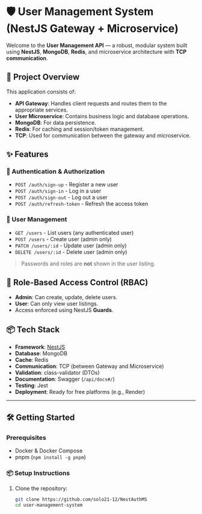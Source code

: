 # 🛡️ User Management System (NestJS Gateway + Microservice)

Welcome to the **User Management API** — a robust, modular system built using **NestJS**, **MongoDB**, **Redis**, and microservice architecture with **TCP communication**.

## 🚀 Project Overview

This application consists of:
- **API Gateway**: Handles client requests and routes them to the appropriate services.
- **User Microservice**: Contains business logic and database operations.
- **MongoDB**: For data persistence.
- **Redis**: For caching and session/token management.
- **TCP**: Used for communication between the gateway and microservice.

## ✨ Features

### 🔐 Authentication & Authorization
- `POST /auth/sign-up` - Register a new user
- `POST /auth/sign-in` - Log in a user
- `POST /auth/sign-out` - Log out a user
- `POST /auth/refresh-token` - Refresh the access token

### 👥 User Management
- `GET /users` - List users (any authenticated user)
- `POST /users` - Create user (admin only)
- `PATCH /users/:id` - Update user (admin only)
- `DELETE /users/:id` - Delete user (admin only)

> Passwords and roles are **not** shown in the user listing.

## 🧠 Role-Based Access Control (RBAC)
- **Admin**: Can create, update, delete users.
- **User**: Can only view user listings.
- Access enforced using NestJS **Guards**.

## 📦 Tech Stack

- **Framework**: [NestJS](https://nestjs.com/)
- **Database**: MongoDB
- **Cache**: Redis
- **Communication**: TCP (between Gateway and Microservice)
- **Validation**: class-validator (DTOs)
- **Documentation**: Swagger (`/api/docs#/`)
- **Testing**: Jest
- **Deployment**: Ready for free platforms (e.g., Render)

---

## 🛠️ Getting Started

### Prerequisites
- Docker & Docker Compose
- pnpm (`npm install -g pnpm`)

### 📦 Setup Instructions

1. Clone the repository:
   ```bash
   git clone https://github.com/solo21-12/NestAuthMS
   cd user-management-system
